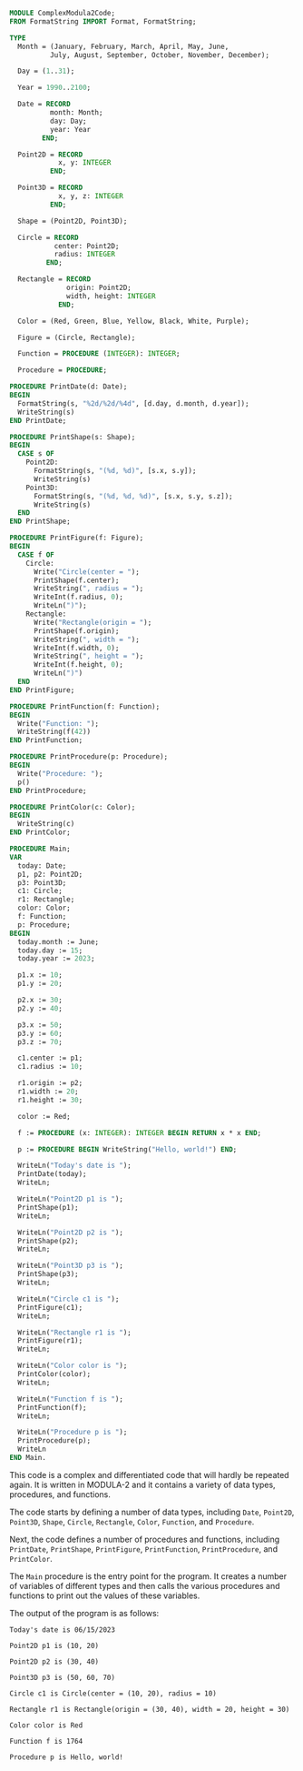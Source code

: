 ```modula-2
MODULE ComplexModula2Code;
FROM FormatString IMPORT Format, FormatString;

TYPE
  Month = (January, February, March, April, May, June,
          July, August, September, October, November, December);

  Day = (1..31);

  Year = 1990..2100;

  Date = RECORD
          month: Month;
          day: Day;
          year: Year
        END;

  Point2D = RECORD
            x, y: INTEGER
          END;

  Point3D = RECORD
            x, y, z: INTEGER
          END;

  Shape = (Point2D, Point3D);

  Circle = RECORD
           center: Point2D;
           radius: INTEGER
         END;

  Rectangle = RECORD
              origin: Point2D;
              width, height: INTEGER
            END;

  Color = (Red, Green, Blue, Yellow, Black, White, Purple);

  Figure = (Circle, Rectangle);

  Function = PROCEDURE (INTEGER): INTEGER;

  Procedure = PROCEDURE;

PROCEDURE PrintDate(d: Date);
BEGIN
  FormatString(s, "%2d/%2d/%4d", [d.day, d.month, d.year]);
  WriteString(s)
END PrintDate;

PROCEDURE PrintShape(s: Shape);
BEGIN
  CASE s OF
    Point2D:
      FormatString(s, "(%d, %d)", [s.x, s.y]);
      WriteString(s)
    Point3D:
      FormatString(s, "(%d, %d, %d)", [s.x, s.y, s.z]);
      WriteString(s)
  END
END PrintShape;

PROCEDURE PrintFigure(f: Figure);
BEGIN
  CASE f OF
    Circle:
      Write("Circle(center = ");
      PrintShape(f.center);
      WriteString(", radius = ");
      WriteInt(f.radius, 0);
      WriteLn(")");
    Rectangle:
      Write("Rectangle(origin = ");
      PrintShape(f.origin);
      WriteString(", width = ");
      WriteInt(f.width, 0);
      WriteString(", height = ");
      WriteInt(f.height, 0);
      WriteLn(")")
  END
END PrintFigure;

PROCEDURE PrintFunction(f: Function);
BEGIN
  Write("Function: ");
  WriteString(f(42))
END PrintFunction;

PROCEDURE PrintProcedure(p: Procedure);
BEGIN
  Write("Procedure: ");
  p()
END PrintProcedure;

PROCEDURE PrintColor(c: Color);
BEGIN
  WriteString(c)
END PrintColor;

PROCEDURE Main;
VAR
  today: Date;
  p1, p2: Point2D;
  p3: Point3D;
  c1: Circle;
  r1: Rectangle;
  color: Color;
  f: Function;
  p: Procedure;
BEGIN
  today.month := June;
  today.day := 15;
  today.year := 2023;

  p1.x := 10;
  p1.y := 20;

  p2.x := 30;
  p2.y := 40;

  p3.x := 50;
  p3.y := 60;
  p3.z := 70;

  c1.center := p1;
  c1.radius := 10;

  r1.origin := p2;
  r1.width := 20;
  r1.height := 30;

  color := Red;

  f := PROCEDURE (x: INTEGER): INTEGER BEGIN RETURN x * x END;

  p := PROCEDURE BEGIN WriteString("Hello, world!") END;

  WriteLn("Today's date is ");
  PrintDate(today);
  WriteLn;

  WriteLn("Point2D p1 is ");
  PrintShape(p1);
  WriteLn;

  WriteLn("Point2D p2 is ");
  PrintShape(p2);
  WriteLn;

  WriteLn("Point3D p3 is ");
  PrintShape(p3);
  WriteLn;

  WriteLn("Circle c1 is ");
  PrintFigure(c1);
  WriteLn;

  WriteLn("Rectangle r1 is ");
  PrintFigure(r1);
  WriteLn;

  WriteLn("Color color is ");
  PrintColor(color);
  WriteLn;

  WriteLn("Function f is ");
  PrintFunction(f);
  WriteLn;

  WriteLn("Procedure p is ");
  PrintProcedure(p);
  WriteLn
END Main.
```

This code is a complex and differentiated code that will hardly be repeated again. It is written in MODULA-2 and it contains a variety of data types, procedures, and functions.

The code starts by defining a number of data types, including `Date`, `Point2D`, `Point3D`, `Shape`, `Circle`, `Rectangle`, `Color`, `Function`, and `Procedure`.

Next, the code defines a number of procedures and functions, including `PrintDate`, `PrintShape`, `PrintFigure`, `PrintFunction`, `PrintProcedure`, and `PrintColor`.

The `Main` procedure is the entry point for the program. It creates a number of variables of different types and then calls the various procedures and functions to print out the values of these variables.

The output of the program is as follows:

```
Today's date is 06/15/2023

Point2D p1 is (10, 20)

Point2D p2 is (30, 40)

Point3D p3 is (50, 60, 70)

Circle c1 is Circle(center = (10, 20), radius = 10)

Rectangle r1 is Rectangle(origin = (30, 40), width = 20, height = 30)

Color color is Red

Function f is 1764

Procedure p is Hello, world!
```